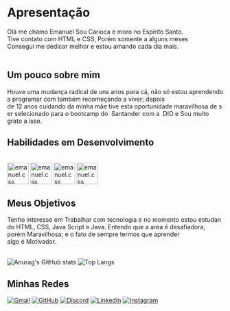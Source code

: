# Apresentação <br>

Olá me chamo Emanuel Sou Carioca e moro no Espírito Santo. Tive contato com HTML e CSS, Porém somente a alguns meses
Consegui me dedicar melhor e estou amando cada dia mais. <br><br>

## Um pouco sobre mim <br>
Houve uma mudança radical de uns anos para cá, não só estou aprendendo a programar com também recomeçando a viver; depois de 12 anos cuidando da minha mãe tive esta oportunidade maravilhosa de ser selecionado para o bootcamp do  Santander com a    DIO e Sou muito grato a isso.

## Habilidades em Desenvolvimento <br>

<div style="display: inline_block"><br>
<img aling="center" alt="emanuel.css" height="50" width="50" src="https://cdn.jsdelivr.net/gh/devicons/devicon@latest/icons/html5/html5-original.svg" />
<img aling="center" alt="emanuel.css" height="50" width="50" src="https://cdn.jsdelivr.net/gh/devicons/devicon@latest/icons/css3/css3-original.svg" />
<img aling="center" alt="emanuel.css" height="50" width="50" src="https://cdn.jsdelivr.net/gh/devicons/devicon@latest/icons/java/java-original.svg" />
<img aling="center" alt="emanuel.css" height="50" width="50" src="https://cdn.jsdelivr.net/gh/devicons/devicon@latest/icons/javascript/javascript-original.svg" /> 
</div>   

## Meus Objetivos <br>

Tenho interesse em Trabalhar com tecnologia e no momento estou estudando HTML, CSS, Java Script e Java. Entendo que a area é desafiadora, porém Maravilhosa; e o fato de sempre termos que aprender algo é Motivador.
<br><br>



![Anurag's GitHub stats](https://github-readme-stats.vercel.app/api?username=emanuelvni&show_icons=true&theme=radical)  ![Top Langs](https://github-readme-stats.vercel.app/api/top-langs/?username=emanuelvni&show_icons=true&theme=dark#gh-dark-mode-only)


## Minhas Redes <br>

 [![Gmail](https://img.shields.io/badge/Gmail-FFF?style=for-the-badge&logo=gmail&logoColor=red)](mailto:emanuelvni@gmail.com) [![GitHub](https://img.shields.io/badge/GitHub-6600FF?style=for-the-badge&logo=github&logoColor=white)](https://github.com/emanuelvni) [![Discord](https://img.shields.io/badge/Discord-7289DA?style=for-the-badge&logo=discord&logoColor=white)](https://discord.com/channels/@emanuelvni/) [![LinkedIn](https://img.shields.io/badge/LinkedIn-0077B5?style=for-the-badge&logo=linkedin&logoColor=white)](https://www.linkedin.com/feed/) [![Instagram](https://img.shields.io/badge/-Instagram-%23E4405F?style=for-the-badge&logo=instagram&logoColor=white)](https://www.instagram.com/)







